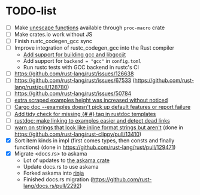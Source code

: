 # TODO-list

 * [ ] Make [unescape functions](https://github.com/rust-lang/rust/blob/master/compiler/rustc_lexer/src/unescape.rs) available through `proc-macro` crate
 * [ ] Make crates.io work without JS
 * [ ] Finish rustc_codegen_gcc sync
 * [ ] Improve integration of rustc_codegen_gcc into the Rust compiler
   * [Add support for building gcc and libgccjit](https://github.com/rust-lang/rust/pull/125419)
   * Add support for `backend = "gcc"` in `config.toml`
   * Run rustc tests with GCC backend in rustc's CI
 * [ ] https://github.com/rust-lang/rust/issues/126638
 * [ ] https://github.com/rust-lang/rust/issues/67533 (https://github.com/rust-lang/rust/pull/128780)
 * [ ] https://github.com/rust-lang/rust/issues/50784
 * [ ] [extra scraped examples height was increased without noticed](https://github.com/rust-lang/rust/issues/130562)
 * [ ] [Cargo doc --examples doesn't pick up default features or report failure](https://github.com/rust-lang/rust/issues/130560)
 * [ ] [Add tidy check for missing {# #} tag in rustdoc templates](https://github.com/rust-lang/rust/issues/130559)
 * [ ] [rustdoc: make linking to examples easier and detect dead links](https://github.com/rust-lang/rust/issues/130493)
 * [ ] [warn on strings that look like inline format strings but aren't](https://github.com/rust-lang/rust-clippy/issues/10195) (done in https://github.com/rust-lang/rust-clippy/pull/13410)
 * [x] Sort item kinds in impl (first comes types, then consts and finally functions) (done in https://github.com/rust-lang/rust/pull/129471)
 * [x] Migrate <docs.rs> to askama
   * Lot of updates to [the askama crate](https://github.com/djc/askama/pulls/GuillaumeGomez)
   * Update docs.rs to use askama
   * Forked askama into [rinja](https://crates.io/crates/rinja)
   * Finished docs.rs migration (https://github.com/rust-lang/docs.rs/pull/2292)
